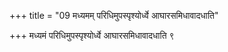 +++
title = "09 मध्यमम् परिधिमुपस्पृश्योर्ध्वे आघारसमिधावादधाति"

+++
मध्यमं परिधिमुपस्पृश्योर्ध्वे आघारसमिधावादधाति ९